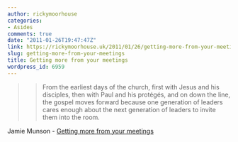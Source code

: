 ```yaml
---
author: rickymoorhouse
categories:
- Asides
comments: true
date: "2011-01-26T19:47:47Z"
link: https://rickymoorhouse.uk/2011/01/26/getting-more-from-your-meetings/
slug: getting-more-from-your-meetings
title: Getting more from your meetings
wordpress_id: 6959
---
```


<blockquote>

> 
> From the earliest days of the church, first with Jesus and his disciples, then with Paul and his protégés, and on down the line, the gospel moves forward because one generation of leaders cares enough about the next generation of leaders to invite them into the room.
> 
> 
</blockquote>




Jamie Munson - [Getting more from your meetings](http://theresurgence.com/2011/01/25/vote-voice-and-view-getting-more-from-your-meetings)
